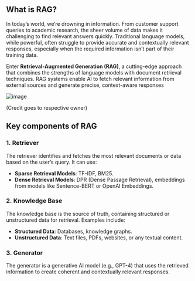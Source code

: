 ## What is RAG?

In today’s world, we’re drowning in information. From customer support queries to academic research, the sheer volume of data makes it challenging to find relevant answers quickly. Traditional language models, while powerful, often struggle to provide accurate and contextually relevant responses, especially when the required information isn’t part of their training data.

Enter **Retrieval-Augmented Generation (RAG)**, a cutting-edge approach that combines the strengths of language models with document retrieval techniques. RAG systems enable AI to fetch relevant information from external sources and generate precise, context-aware responses

![image](https://github.com/user-attachments/assets/37a337f3-4511-4acd-b108-add0fb1bbdc7)

(Credit goes to respective owner)

## Key components of RAG

### 1. **Retriever**

The retriever identifies and fetches the most relevant documents or data based on the user’s query. It can use:

- **Sparse Retrieval Models**: TF-IDF, BM25.
- **Dense Retrieval Models**: DPR (Dense Passage Retrieval), embeddings from models like Sentence-BERT or OpenAI Embeddings.

### 2. **Knowledge Base**

The knowledge base is the source of truth, containing structured or unstructured data for retrieval. Examples include:

- **Structured Data**: Databases, knowledge graphs.
- **Unstructured Data**: Text files, PDFs, websites, or any textual content.

### 3. **Generator**

The generator is a generative AI model (e.g., GPT-4) that uses the retrieved information to create coherent and contextually relevant responses.
